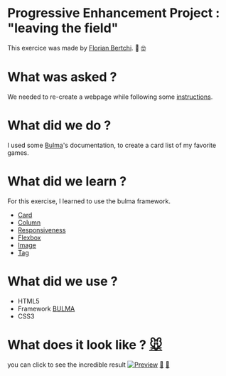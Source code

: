 # Progressive Enhancement Project : "leaving the field"

This exercice was made by [Florian Bertchi](https://github.com/Bruxellesflorian). :mechanical_arm: [:nerd_face:](https://www.youtube.com/watch?v=_fMmSkl3aco&ab_channel=ValentinoValentino)

# What was asked ?

We needed to re-create a webpage while following some [instructions](https://github.com/becodeorg/bxl-hopper-1-25/tree/master/The%20Field/5.leaving_the_field).

# What did we do ?
I used some [Bulma](https://bulma.io/documentation/components/)'s documentation, to create a card list of my favorite games.


# What did we learn ?
For this exercise, I learned to use the bulma framework.
* [Card](https://bulma.io/documentation/components/card/)
* [Column](https://bulma.io/documentation/columns/basics/)
* [Responsiveness](https://bulma.io/documentation/columns/responsiveness/)
* [Flexbox](https://bulma.io/documentation/helpers/flexbox-helpers/)
* [Image](https://bulma.io/documentation/elements/image/)
* [Tag](https://bulma.io/documentation/elements/tag/)



# What did we use ?
* HTML5
* Framework [BULMA](https://bulma.io/documentation/components/)
* CSS3

# What does it look like ? [:mouse:](https://www.youtube.com/watch?v=SSQ6okg0GIw)
you can click to see the incredible result
[![Preview](https://raw.githubusercontent.com/Bruxellesflorian/leaving_the_field/master/preview.PNG)](https://bruxellesflorian.github.io/leaving_the_field/)
[:rat:](https://www.youtube.com/watch?v=I1EFYiVKcok&ab_channel=GameIntros%26FinalesGameIntros%26Finales)
[:rat:](https://www.youtube.com/watch?v=JSxznHwDdwM&ab_channel=DrDisRespectDrDisRespectValid%C3%A9)
